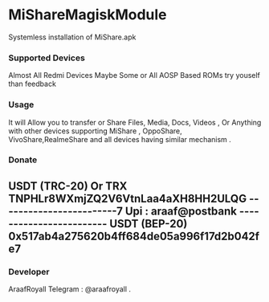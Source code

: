 # MiShareMagiskModule

Systemless installation of MiShare.apk

### Supported Devices
  Almost All Redmi Devices
  Maybe Some or All AOSP Based ROMs
  try youself than feedback

### Usage
It will Allow you to transfer or Share Files, Media, Docs, Videos , Or Anything with other devices supporting MiShare , OppoShare, VivoShare,RealmeShare and all devices having similar mechanism . 

### Donate 
USDT (TRC-20) Or TRX 
TNPHLr8WXmjZQ2V6VtnLaa4aXH8HH2ULQG
------------------------7
Upi : araaf@postbank
​------------------------
USDT (BEP-20)
0x517ab4a275620b4ff684de05a996f17d2b042fe7
--------------------------

### Developer 
AraafRoyall
Telegram : @araafroyall .
